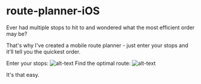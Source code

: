 # route-planner-iOS

Ever had multiple stops to hit to and wondered what the most efficient order may be?

That's why I've created a mobile route planner - just enter your stops and it'll tell you the quickest order.

Enter your stops: ![alt-text](https://github.com/jmassre/route-planner-iOS/blob/master/Route%20Planner%20gif%201.gif)
Find the optimal route: ![alt-text](https://github.com/jmassre/route-planner-iOS/blob/master/Route%20Planner%20gif%202.gif)

It's that easy. 
